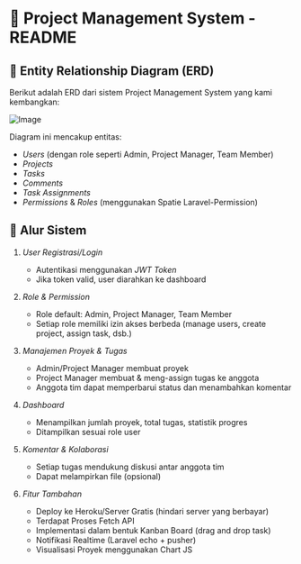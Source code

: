 
# 📁 Project Management System - README

## 🧩 Entity Relationship Diagram (ERD)

Berikut adalah ERD dari sistem Project Management System yang kami kembangkan:

![Image](https://github.com/user-attachments/assets/8e6528b9-11f2-477e-ab2d-2f5e2a2b2ca6)

Diagram ini mencakup entitas:
- *Users* (dengan role seperti Admin, Project Manager, Team Member)
- *Projects*
- *Tasks*
- *Comments*
- *Task Assignments*
- *Permissions* & *Roles* (menggunakan Spatie Laravel-Permission)

## 🔄 Alur Sistem

1. *User Registrasi/Login*  
   - Autentikasi menggunakan *JWT Token*
   - Jika token valid, user diarahkan ke dashboard

2. *Role & Permission*  
   - Role default: Admin, Project Manager, Team Member  
   - Setiap role memiliki izin akses berbeda (manage users, create project, assign task, dsb.)

3. *Manajemen Proyek & Tugas*  
   - Admin/Project Manager membuat proyek
   - Project Manager membuat & meng-assign tugas ke anggota
   - Anggota tim dapat memperbarui status dan menambahkan komentar

4. *Dashboard*  
   - Menampilkan jumlah proyek, total tugas, statistik progres
   - Ditampilkan sesuai role user

5. *Komentar & Kolaborasi*  
   - Setiap tugas mendukung diskusi antar anggota tim
   - Dapat melampirkan file (opsional)

6. *Fitur Tambahan*  
   - Deploy ke Heroku/Server Gratis (hindari server yang berbayar)
   - Terdapat Proses Fetch API
   - Implementasi dalam bentuk Kanban Board (drag and drop task)
   - Notifikasi Realtime (Laravel echo + pusher)
   - Visualisasi Proyek menggunakan Chart JS
